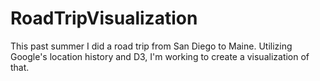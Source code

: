 RoadTripVisualization
=====================

This past summer I did a road trip from San Diego to Maine. Utilizing Google's location history and D3, I'm working to create a visualization of that.
